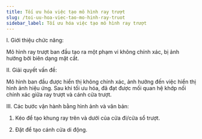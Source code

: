 ```yaml
---
title: Tối ưu hóa việc tạo mô hình ray trượt
slug: /toi-uu-hoa-viec-tao-mo-hinh-ray-truot
sidebar_label: Tối ưu hóa việc tạo mô hình ray trượt
---
```


I. Giới thiệu chức năng:

Mô hình ray trượt ban đầu tạo ra một phạm vi không chính xác, bị ảnh hưởng bởi biên dạng mặt cắt.

II. Giải quyết vấn đề:

Mô hình ban đầu được hiển thị không chính xác, ảnh hưởng đến việc hiển thị hình ảnh hiệu ứng. Sau khi tối ưu hóa, đã đạt được mối quan hệ khớp nối chính xác giữa ray trượt và cánh cửa trượt.

III. Các bước vận hành bằng hình ảnh và văn bản:

1. Kéo để tạo khung ray trên và dưới của cửa đi/cửa sổ trượt.

2. Đặt để tạo cánh cửa di động.